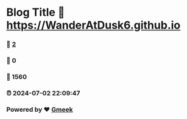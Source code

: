 # Blog Title :link: https://WanderAtDusk6.github.io 
### :page_facing_up: [2](https://WanderAtDusk6.github.io/tag.html) 
### :speech_balloon: 0 
### :hibiscus: 1560 
### :alarm_clock: 2024-07-02 22:09:47 
### Powered by :heart: [Gmeek](https://github.com/Meekdai/Gmeek)
